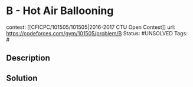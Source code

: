 # B - Hot Air Ballooning

contest: [[CFICPC/101505/101505|2016-2017 CTU Open Contest]]
url: https://codeforces.com/gym/101505/problem/B
Status: #UNSOLVED
Tags: #

## Description

## Solution

